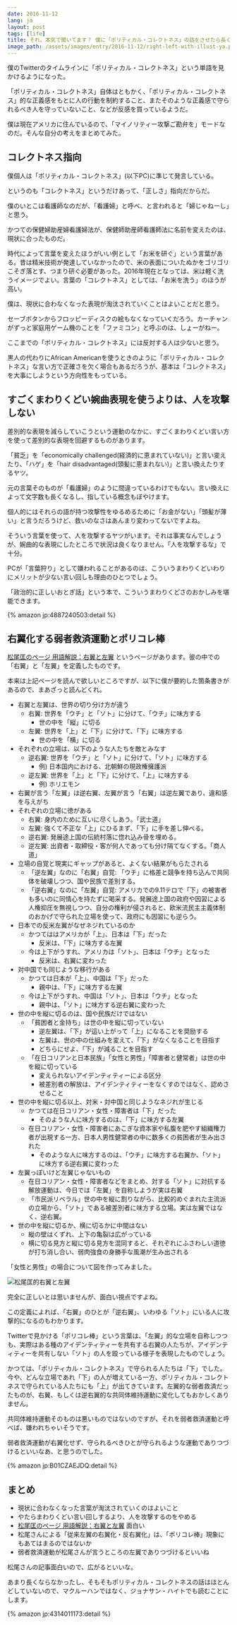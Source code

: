```yaml
---
date: 2016-11-12
lang: ja
layout: post
tags: [life]
title: それ、本気で聞いてます？ 僕に「ポリティカル・コレクトネス」の話をさせたら長くなりますよ？
image_path: /assets/images/entry/2016-11-12/right-left-with-illust-ya.png
---
```

僕のTwitterのタイムラインに「ポリティカル・コレクトネス」という単語を見かけるようになった。

「ポリティカル・コレクトネス」自体はともかく、「ポリティカル・コレクトネス」的な正義感をもとに人の行動を制約すること、またそのような正義感で守られるべき人を守っていないこと、などが反感を買っているようだ。

僕は現在アメリカに住んでいるので、「マイノリティー攻撃ご勘弁を」モードなのだ。そんな自分の考えをまとめてみた。

## コレクトネス指向

僕個人は「ポリティカル・コレクトネス」(以下PC)に準じて発言している。

というのも「コレクトネス」というだけあって、「正しさ」指向だからだ。

僕のいとこは看護師なのだが、「看護婦」と呼べ、と言われると「婦じゃねーし」と思う。

かつての保健婦助産婦看護婦法が、保健師助産師看護師法に名前を変えたのは、現状に合ったものだ。

時代によって言葉を変えたほうがいい例として「お米を研ぐ」という言葉がある。昔は精米技術が発達していなかったので、米の表面についたぬかをゴリゴリこそぎ落とす、つまり研ぐ必要があった。2016年現在となっては、米は軽く洗うイメージでよい。言葉の「コレクトネス」としては、「お米を洗う」のほうが高い。

僕は、現状に合わなくなった表現が淘汰されていくことはよいことだと思う。

セーブボタンからフロッピーディスクの絵もなくなっていくだろう。カーチャンがずっと家庭用ゲーム機のことを「ファミコン」と呼ぶのは、しょーがねー。

ここまでの「ポリティカル・コレクトネス」には反対する人は少ないと思う。

黒人の代わりにAfrican Americanを使うときのように「ポリティカル・コレクトネス」な言い方で正確さを欠く場合もあるだろうが、基本は「コレクトネス」を大事にしようという方向性をもっている。

## すごくまわりくどい婉曲表現を使うよりは、人を攻撃しない

差別的な表現を減らしていこうという運動のなかに、すごくまわりくどい言い方を使って差別的な表現を回避するものがあります。

「貧乏」を「economically challenged(経済的に恵まれていない)」と言い変えたり、「ハゲ」を「hair disadvantaged(頭髪に恵まれない)」と言い換えたりするヤツ。

元の言葉そのものが「看護婦」のように間違っているわけでもない。言い換えによって文字数も長くなるし、指している概念もぼやけます。

個人的にはそれらの語が持つ攻撃性をゆるめるために「お金がない」「頭髪が薄い」と言うだろうけど、救いのなさはあんまり変わってないですよね。

そういう言葉を使って、人を攻撃するヤツがいます。それは事実なんでしょうが、婉曲的な表現にしたところで状況は良くなりません。「人を攻撃するな」で十分。

PCが「言葉狩り」として嫌われることがあるのは、こういうまわりくどいわりにメリットが少ない言い回しも理由のひとつでしょう。

「政治的に正しいおとぎ話」という本で、こういうまわりくどさのおかしみを堪能できます。

{% amazon jp:4887240503:detail %}

## 右翼化する弱者救済運動とポリコレ棒

[松尾匡のページ 用語解説：右翼と左翼](http://matsuo-tadasu.ptu.jp/yougo_uyosayo.html) というページがあります。彼の中での「右翼」と「左翼」を定義したものです。

本来は上記ページを読んで欲しいところですが、以下に僕が要約した箇条書きがあるので、まあざっと読んどくれ。

- 右翼と左翼は、世界の切り分け方が違う
    - 右翼: 世界を「ウチ」と「ソト」に分けて、「ウチ」に味方する
        - 世の中を「縦」に切る
    - 左翼: 世界を「上」と「下」に分けて、「下」に味方する
        - 世の中を「横」に切る
- それぞれの立場は、以下のような人たちを敵とみなす
    - 逆右翼: 世界を「ウチ」と「ソト」に分けて、「ソト」に味方する
        - 例) 日本国内における、北朝鮮の現政権擁護派
    - 逆左翼: 世界を「上」と「下」に分けて、「上」に味方する
        - 例) ホリエモン
- 右翼が言う「左翼」は逆右翼、左翼が言う「右翼」は逆左翼であり、違和感を与えがち
- それぞれの立場に徳がある
    - 右翼: 身内のために互いに尽くしあう。「武士道」
    - 左翼: 強くて不正な「上」にひるまず、「下」に手を差し伸べる。
    - 逆右翼: 発展途上国の伝統村落に惚れ込み骨を埋める。
    - 逆左翼: 出資者・取締役・客が何人であっても分け隔てなくする。「商人道」
- 立場の自覚と現実にギャップがあると、よくない結果がもらたされる
    - 「逆左翼」なのに「右翼」自覚: 「ウチ」に格差と競争を持ち込んで共同体を破壊しつつ、国や民族で差別する。
    - 「逆右翼」なのに「左翼」自覚: アメリカでの9.11テロで「下」の被害者も多いのに同情心を持たずに喝采する。発展途上国の政府や因習による人権抑圧を無視しつつ、自分の権利が侵されると、欧米流民主主義体制のおかげで守られた立場を使って、政府にも因習にも逆らう。
- 日本での反米左翼がなぜネジれているのか
    - かつてははアメリカが「上」、日本は「下」だった
        - 反米は、「下」に味方する左翼
    - 今は上下がうすれ、アメリカは「ソト」、日本は「ウチ」となった
        - 反米は、右翼に変わった
- 対中国でも同じような移行がある
    - かつては日本が「上」、中国は「下」だった
        - 親中は、「下」に味方する左翼
    - 今は上下がうすれ、中国は「ソト」、日本は「ウチ」となった
        - 親中は、「ソト」に味方する逆右翼に変わった
- 世の中を縦に切るのは、国や民族だけではない
    - 「貧困者と金持ち」は世の中を縦に切っていない
        - 逆左翼は、「下」が這い上がって「上」になることを奨励する
        - 左翼は、世の中の仕組みを変えて、「下」がなくなることを目指す
        - どちらにせよ、「下」が減ることを目指す
    - 「在日コリアンと日本民族」「女性と男性」「障害者と健常者」は世の中を縦に切っている
        - 変えられないアイデンティティーによる区分
        - 被差別者の解放は、アイデンティティーをなくすのではなく、認めさせること
- 世の中を縦に切る以上、対米・対中国と同じようなネジれが生じる
    - かつては在日コリアン・女性・障害者は「下」だった
        - そのような人に味方するのは、「下」に味方する左翼
    - 在日コリアン・女性・障害者にあこぎな資本家や私腹を肥やす組織権力者が出現する一方、日本人男性健常者の中に数多くの貧困者が生み出された
        - そのような人に味方するのは、「ウチ」に味方する右翼か、「ソト」に味方する逆右翼に変わった
- 左翼っぽいけど左翼じゃないもの
    - 在日コリアン・女性・障害者などをまとめ、対する「ソト」に対抗する解放運動は、今日では「左翼」を自称しようが実は右翼
    - 「市民派リベラル」世の中を縦に割りながら、比較的めぐまれた主流派の立場から、「ソト」である被差別者に味方する立場。実は左翼ではなく、逆右翼。
- 世の中を縦に切るか、横に切るかに中間はない
    - 縦の壁はくずれ、上下の亀裂は広がっている
    - 横に切る見方と縦に切る見方を混同すると、それぞれにふさわしい道徳が打ち消し合い、弱肉強食の身勝手な風潮が生み出される

「女性と男性」の場合について図を作ってみました。

![松尾匡的右翼と左翼](/assets/images/entry/2016-11-12/right-left-with-illust-ya.png)

完全に正しいとは思いませんが、面白い視点ですよね。

この定義によれば、「右翼」のひとが「逆右翼」、いわゆる「ソト」にいる人に攻撃的になるのもわかります。

Twitterで見かける「ポリコレ棒」という言葉は、「左翼」的な立場を自称しつつも、実際はある種のアイデンティティーを共有する右翼の人たちが、アイデンティティーを共有しない「ソト」の人を殴っている様子を表現したものでしょう。

かつては、「ポリティカル・コレクトネス」で守られる人たちは「下」でした。今や、どんな立場であれ「下」の人が増えている一方、ポリティカル・コレクトネスで守られている人たちにも「上」が出てきています。左翼的な弱者救済だったものが、右翼、もしくは逆右翼的な共同体維持運動に変化してもおかしくありません。

共同体維持運動そのものは悪いものではないのですが、それを弱者救済運動と呼べば、嫌われちゃいそうです。

弱者救済運動が右翼化せず、守られるべきひとが守られるような運動でありつづけるといいなあ、と思うのでした。

{% amazon jp:B01CZAEJDQ:detail %}

## まとめ

- 現状に合わなくなった言葉が淘汰されていくのはよいこと
- やたらまわりくどい言い回しするより、人を攻撃するのをやめる
- [松尾匡のページ 用語解説：右翼と左翼](http://matsuo-tadasu.ptu.jp/yougo_uyosayo.html) 面白い
- 松尾さんによる「従来左翼の右翼化・反右翼化」は、「ポリコレ棒」現象にもあてはまるのではないか
- 弱者救済運動が松尾さんが言うところの左翼でありつづけるといいね

松尾さんの記事面白いので、広がるといいな。

あまり長くならなかったし、そもそもポリティカル・コレクトネスの話はほとんどしていないので、マクルーハンではなく、ジョナサン・ハイトでも読むことにします。

{% amazon jp:4314011173:detail %}
